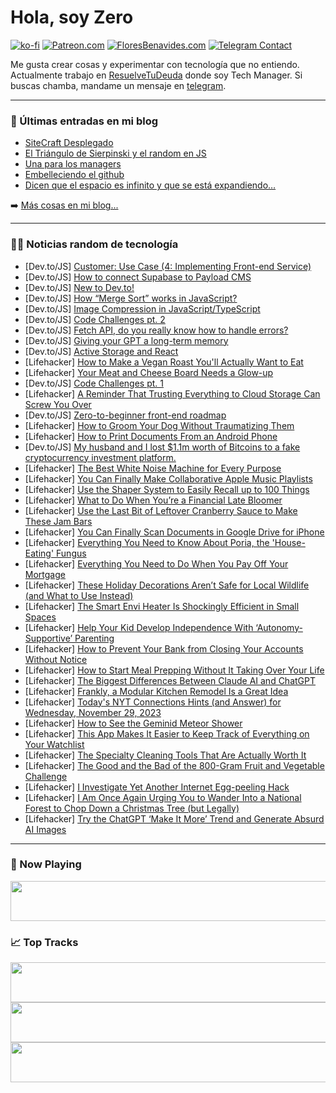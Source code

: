 # Hola, soy Zero

[![ko-fi](https://ko-fi.com/img/githubbutton_sm.svg)](https://ko-fi.com/J3J4N0LUK)
[![Patreon.com](https://img.shields.io/endpoint.svg?url=https%3A%2F%2Fshieldsio-patreon.vercel.app%2Fapi%3Fusername%3Dzerodragon%26type%3Dpatrons&style=for-the-badge)](https://patreon.com/zerodragon)
[![FloresBenavides.com](https://img.shields.io/website?down_message=oops&label=MiBlog&style=for-the-badge&up_message=online&url=https%3A%2F%2Ffloresbenavides.com)](https://floresbenavides.com)
[![Telegram Contact](https://img.shields.io/badge/escr%C3%ADbeme-ZeroDragon-%2326A5E4?style=for-the-badge&logo=telegram)](https://t.me/zerodragon)

Me gusta crear cosas y experimentar con tecnología que no entiendo.
Actualmente trabajo en [ResuelveTuDeuda](http://github.com/resuelve) donde soy Tech Manager.
Si buscas chamba, mandame un mensaje en [telegram](https://t.me/zerodragon).

---

### 📕 Últimas entradas en mi blog
<!-- BLOG-POST-LIST:START -->
- [SiteCraft Desplegado](https://floresbenavides.com/sitecraft-desplegado/)
- [El Triángulo de Sierpinski y el random en JS](https://floresbenavides.com/el-triangulo-de-sierpinski-y-el-random-en-js/)
- [Una para los managers](https://floresbenavides.com/una-para-los-managers/)
- [Embelleciendo el github](https://floresbenavides.com/embelleciendo-el-github/)
- [Dicen que el espacio es infinito y que se está expandiendo…](https://floresbenavides.com/dicen-que-el-espacio-es-infinito-y-que-se-esta-expandiendo/)
<!-- BLOG-POST-LIST:END -->

➡️ [Más cosas en mi blog...](https://floresbenavides.com)

---

### 👨‍💻 Noticias random de tecnología
<!-- TECH-POSTS:START -->
- [Dev.to/JS] [Customer: Use Case &lpar;4: Implementing Front-end Service&rpar;](https://dev.to/amalja0/customer-use-case-4-implementing-front-end-service-5hha)
- [Dev.to/JS] [How to connect Supabase to Payload CMS](https://dev.to/petipois/how-to-connect-supabase-to-payload-cms-3emp)
- [Dev.to/JS] [New to Dev.to!](https://dev.to/vincentf/new-to-devto-1lb1)
- [Dev.to/JS] [How “Merge Sort” works in JavaScript?](https://dev.to/jaimaldullat/how-merge-sort-works-in-javascript-5c1e)
- [Dev.to/JS] [Image Compression in JavaScript/TypeScript](https://dev.to/konstantinstanmeyer/image-compression-in-javascripttypescript-dc9)
- [Dev.to/JS] [Code Challenges pt. 2](https://dev.to/bencodes/code-challenges-pt-2-4kjm)
- [Dev.to/JS] [Fetch API, do you really know how to handle errors?](https://dev.to/dionarodrigues/fetch-api-do-you-really-know-how-to-handle-errors-2gj0)
- [Dev.to/JS] [Giving your GPT a long-term memory](https://dev.to/xkonti/giving-your-gpt-a-long-term-memory-35h7)
- [Dev.to/JS] [Active Storage and React](https://dev.to/nicolaigorden/active-storage-and-react-52km)
- [Lifehacker] [How to Make a Vegan Roast You&#39;ll Actually Want to Eat](https://lifehacker.com/how-to-make-a-vegan-roast-youll-actually-want-to-eat-1830335306)
- [Lifehacker] [Your Meat and Cheese Board Needs a Glow-up](https://lifehacker.com/food-drink/best-charcuterie-board-ingredients)
- [Dev.to/JS] [Code Challenges pt. 1](https://dev.to/bencodes/code-challenges-pt-1-3df7)
- [Lifehacker] [A Reminder That Trusting Everything to Cloud Storage Can Screw You Over](https://lifehacker.com/tech/dont-rely-only-on-cloud-storage)
- [Dev.to/JS] [Zero-to-beginner front-end roadmap](https://dev.to/qhphan/zero-to-beginner-front-end-roadmap-88f)
- [Lifehacker] [How to Groom Your Dog Without Traumatizing Them](https://lifehacker.com/how-to-groom-your-dog-at-home-without-traumatizing-them-1847867963)
- [Lifehacker] [How to Print Documents From an Android Phone](https://lifehacker.com/tech/how-to-print-from-android-phone)
- [Dev.to/JS] [My husband and I lost $1.1m worth of Bitcoins to a fake cryptocurrency investment platform.](https://dev.to/catherinecatherineo947/my-husband-and-i-lost-11m-worth-of-bitcoins-to-a-fake-cryptocurrency-investment-platform-1648)
- [Lifehacker] [The Best White Noise Machine for Every Purpose](https://lifehacker.com/health/the-best-white-noise-machines-for-sleep-and-focus)
- [Lifehacker] [You Can Finally Make Collaborative Apple Music Playlists](https://lifehacker.com/tech/how-to-create-shared-apple-music-playlists)
- [Lifehacker] [Use the Shaper System to Easily Recall up to 100 Things](https://lifehacker.com/family/shaper-system-memory-technique)
- [Lifehacker] [What to Do When You’re a Financial Late Bloomer](https://lifehacker.com/money/what-to-do-when-youre-a-financial-late-bloomer)
- [Lifehacker] [Use the Last Bit of Leftover Cranberry Sauce to Make These Jam Bars](https://lifehacker.com/food-drink/use-your-leftover-cranberry-sauce-in-this-cranberry-jam-bars-recipe)
- [Lifehacker] [You Can Finally Scan Documents in Google Drive for iPhone](https://lifehacker.com/tech/how-to-scan-documents-in-google-drive-for-iphone)
- [Lifehacker] [Everything You Need to Know About Poria, the &#39;House-Eating&#39; Fungus](https://lifehacker.com/home/poria-house-eating-fungus)
- [Lifehacker] [Everything You Need to Do When You Pay Off Your Mortgage](https://lifehacker.com/money/pay-off-mortgage-how-to-prepare)
- [Lifehacker] [These Holiday Decorations Aren’t Safe for Local Wildlife &lpar;and What to Use Instead&rpar;](https://lifehacker.com/home/holiday-decorations-that-are-not-safe-for-wildlife)
- [Lifehacker] [The Smart Envi Heater Is Shockingly Efficient in Small Spaces](https://lifehacker.com/tech/smart-envi-heater-review)
- [Lifehacker] [Help Your Kid Develop Independence With ‘Autonomy-Supportive’ Parenting](https://lifehacker.com/family/autonomy-supportive-parenting)
- [Lifehacker] [How to Prevent Your Bank from Closing Your Accounts Without Notice](https://lifehacker.com/money/how-to-prevent-your-bank-from-closing-your-accounts)
- [Lifehacker] [How to Start Meal Prepping Without It Taking Over Your Life](https://lifehacker.com/how-to-start-meal-prepping-without-it-taking-over-your-1849555451)
- [Lifehacker] [The Biggest Differences Between Claude AI and ChatGPT](https://lifehacker.com/tech/claude-ai-versus-chatgpt-which-is-better)
- [Lifehacker] [Frankly, a Modular Kitchen Remodel Is a Great Idea](https://lifehacker.com/home/modular-kitchen-remodel)
- [Lifehacker] [Today&#39;s NYT Connections Hints &lpar;and Answer&rpar; for Wednesday, November 29, 2023](https://lifehacker.com/entertainment/nyt-connections-answer-today-november-29-2023)
- [Lifehacker] [How to See the Geminid Meteor Shower](https://lifehacker.com/science/how-to-see-the-geminid-meteor-shower)
- [Lifehacker] [This App Makes It Easier to Keep Track of Everything on Your Watchlist](https://lifehacker.com/tech/justwatch-app-keep-track-of-watchlist)
- [Lifehacker] [The Specialty Cleaning Tools That Are Actually Worth It](https://lifehacker.com/home/kitchen-bathroom-cleaning-tools-worth-splurging-on)
- [Lifehacker] [The Good and the Bad of the 800-Gram Fruit and Vegetable Challenge](https://lifehacker.com/health/800-gram-challenge)
- [Lifehacker] [I Investigate Yet Another Internet Egg-peeling Hack](https://lifehacker.com/food-drink/best-way-to-peel-an-egg)
- [Lifehacker] [I Am Once Again Urging You to Wander Into a National Forest to Chop Down a Christmas Tree &lpar;but Legally&rpar;](https://lifehacker.com/money/cut-your-own-christmas-tree-from-a-national-forest)
- [Lifehacker] [Try the ChatGPT ‘Make It More’ Trend and Generate Absurd AI Images](https://lifehacker.com/tech/chat-gpt-make-it-more-ai-images-trend)<!-- TECH-POSTS:END -->

---

### 🎵 Now Playing
<a href="https://spotify-now-playing-dun.vercel.app/now-playing?open"><img src="https://spotify-now-playing-dun.vercel.app/now-playing" width="540" height="64"></a>

### 📈 Top Tracks
<a href="https://spotify-now-playing-dun.vercel.app/top-tracks?i=1&open"><img src="https://spotify-now-playing-dun.vercel.app/top-tracks?i=1" width="540" height="64"></a>
<a href="https://spotify-now-playing-dun.vercel.app/top-tracks?i=2&open"><img src="https://spotify-now-playing-dun.vercel.app/top-tracks?i=2" width="540" height="64"></a>
<a href="https://spotify-now-playing-dun.vercel.app/top-tracks?i=3&open"><img src="https://spotify-now-playing-dun.vercel.app/top-tracks?i=3" width="540" height="64"></a>
